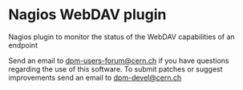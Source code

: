 # Nagios WebDAV plugin
Nagios plugin to monitor the status of the WebDAV capabilities of an endpoint

Send an email to dpm-users-forum@cern.ch if you have questions regarding the use of this software. To submit patches or suggest improvements send an email to dpm-devel@cern.ch
